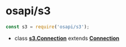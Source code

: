 #	osapi/s3

```javascript
const s3 = require('osapi/s3');
```

*   class [__s3.Connection__](./connection.md) extends [__Connection__](../connection.md)
